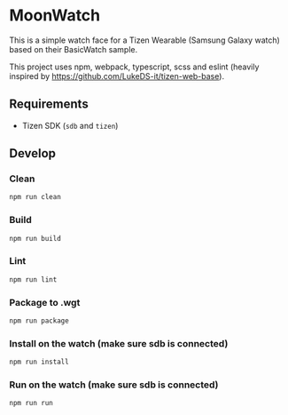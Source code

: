 # MoonWatch

This is a simple watch face for a Tizen Wearable (Samsung Galaxy watch) based on their BasicWatch sample.

This project uses npm, webpack, typescript, scss and eslint (heavily inspired by https://github.com/LukeDS-it/tizen-web-base).

## Requirements

- Tizen SDK (`sdb` and `tizen`)

## Develop

### Clean

```bash
npm run clean
```

### Build

```bash
npm run build
```

### Lint

```bash
npm run lint
```

### Package to .wgt

```bash
npm run package
```

### Install on the watch (make sure sdb is connected)

```bash
npm run install
```

### Run on the watch (make sure sdb is connected)

```bash
npm run run
```
